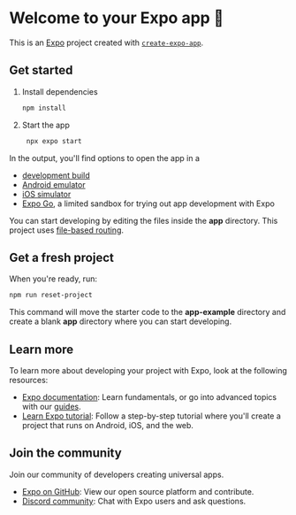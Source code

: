 # Welcome to your Expo app 👋

This is an [Expo](https://expo.dev) project created with [`create-expo-app`](https://www.npmjs.com/package/create-expo-app).

## Get started

1. Install dependencies

    ```bash
    npm install
    ```
2. Start the app

    ```bash
     npx expo start
    ```

In the output, you'll find options to open the app in a

* [development build](https://docs.expo.dev/develop/development-builds/introduction/)
* [Android emulator](https://docs.expo.dev/workflow/android-studio-emulator/)
* [iOS simulator](https://docs.expo.dev/workflow/ios-simulator/)
* [Expo Go](https://expo.dev/go), a limited sandbox for trying out app development with Expo

You can start developing by editing the files inside the **app** directory. This project uses [file-based routing](https://docs.expo.dev/router/introduction).

## Get a fresh project

When you're ready, run:

```bash
npm run reset-project
```

This command will move the starter code to the **app-example** directory and create a blank **app** directory where you can start developing.

## Learn more

To learn more about developing your project with Expo, look at the following resources:

* [Expo documentation](https://docs.expo.dev/): Learn fundamentals, or go into advanced topics with our [guides](https://docs.expo.dev/guides).
* [Learn Expo tutorial](https://docs.expo.dev/tutorial/introduction/): Follow a step-by-step tutorial where you'll create a project that runs on Android, iOS, and the web.

## Join the community

Join our community of developers creating universal apps.

* [Expo on GitHub](https://github.com/expo/expo): View our open source platform and contribute.
* [Discord community](https://chat.expo.dev): Chat with Expo users and ask questions.
